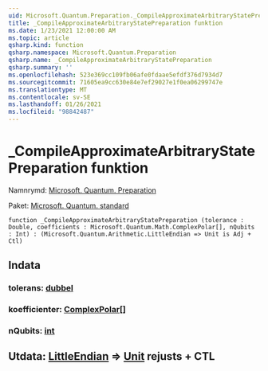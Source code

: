```yaml
---
uid: Microsoft.Quantum.Preparation._CompileApproximateArbitraryStatePreparation
title: _CompileApproximateArbitraryStatePreparation funktion
ms.date: 1/23/2021 12:00:00 AM
ms.topic: article
qsharp.kind: function
qsharp.namespace: Microsoft.Quantum.Preparation
qsharp.name: _CompileApproximateArbitraryStatePreparation
qsharp.summary: ''
ms.openlocfilehash: 523e369cc109fb06afe0fdaae5efdf376d7934d7
ms.sourcegitcommit: 71605ea9cc630e84e7ef29027e1f0ea06299747e
ms.translationtype: MT
ms.contentlocale: sv-SE
ms.lasthandoff: 01/26/2021
ms.locfileid: "98842487"
---
```

# <a name="_compileapproximatearbitrarystatepreparation-function"></a>_CompileApproximateArbitraryStatePreparation funktion

Namnrymd: [Microsoft. Quantum. Preparation](xref:Microsoft.Quantum.Preparation)

Paket: [Microsoft. Quantum. standard](https://nuget.org/packages/Microsoft.Quantum.Standard)




```qsharp
function _CompileApproximateArbitraryStatePreparation (tolerance : Double, coefficients : Microsoft.Quantum.Math.ComplexPolar[], nQubits : Int) : (Microsoft.Quantum.Arithmetic.LittleEndian => Unit is Adj + Ctl)
```


## <a name="input"></a>Indata

### <a name="tolerance--double"></a>tolerans: [dubbel](xref:microsoft.quantum.lang-ref.double)




### <a name="coefficients--complexpolar"></a>koefficienter: [ComplexPolar](xref:Microsoft.Quantum.Math.ComplexPolar)[]




### <a name="nqubits--int"></a>nQubits: [int](xref:microsoft.quantum.lang-ref.int)





## <a name="output--littleendian--unit--is-adj--ctl"></a>Utdata: [LittleEndian](xref:Microsoft.Quantum.Arithmetic.LittleEndian) => [Unit](xref:microsoft.quantum.lang-ref.unit)  rejusts + CTL

